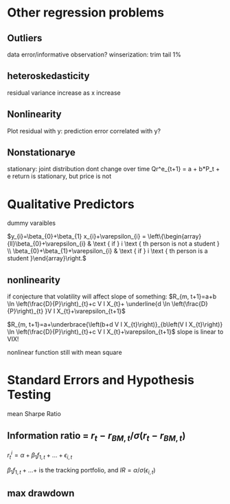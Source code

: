 # Other regression problems
## Outliers
data error/informative observation?
winserization: trim tail 1%
## heteroskedasticity
residual variance increase as x increase
## Nonlinearity
Plot residual with y: prediction error correlated with y?
## Nonstationarye
stationary: joint distribution dont change over time
Qr^e_{t+1} = a + b*P_t + e
return is stationary, but price is not

# Qualitative Predictors
dummy varaibles

$y_{i}=\beta_{0}+\beta_{1} x_{i}+\varepsilon_{i} = \left\{\begin{array}{ll}\beta_{0}+\varepsilon_{i} & \text { if } i \text { th person is not a student } \\ \beta_{0}+\beta_{1}+\varepsilon_{i} & \text { if } i \text { th person is a student }\end{array}\right.$

## nonlinearity
if conjecture that volatility will affect slope of something:
$R_{m, t+1}=a+b \ln \left(\frac{D}{P}\right)_{t}+c V I X_{t}+ \underline{d \ln \left(\frac{D}{P}\right)_{t} }V I X_{t}+\varepsilon_{t+1}$

$R_{m, t+1}=a+\underbrace{\left(b+d V I X_{t}\right)}_{b\left(V I X_{t}\right)} \ln \left(\frac{D}{P}\right)_{t}+c V I X_{t}+\varepsilon_{t+1}$
slope is linear to VIX!

nonlinear function still with mean square

# Standard Errors and Hypothesis Testing
mean
Sharpe Ratio

## Information ratio = $r_t - r_{BM,t} / \sigma(r_t - r_{BM,t})$

$r_t^i = \alpha + \beta_1 f_{1,t} + ... + \epsilon_{i,t}$

$\beta_1 f_{1,t} + ... +$ is the tracking portfolio, and $IR = \alpha/\sigma(\epsilon_{i,t})$

## max drawdown

